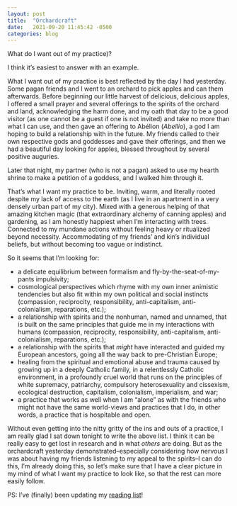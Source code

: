 ```yaml
---
layout: post
title:  "Orchardcraft"
date:   2021-09-20 11:45:42 -0500
categories: blog
---
```


What do I want out of my practice)?

I think it’s easiest to answer with an example. 

What I want out of my practice is best reflected by the day I had yesterday. Some pagan friends and I went to an orchard to pick apples and can them afterwards. Before beginning our little harvest of delicious, delicious apples, I offered a small prayer and several offerings to the spirits of the orchard and land, acknowledging the harm done, and my oath that day to be a good visitor (as one cannot be a guest if one is not invited) and take no more than what I can use, and then gave an offering to Abélion (_Abellio_), a god I am hoping to build a relationship with in the future. My friends called to their own respective gods and goddesses and gave their offerings, and then we had a beautiful day looking for apples, blessed throughout by several positive auguries.

Later that night, my partner (who is not a pagan) asked to use my hearth shrine to make a petition of a goddess, and I walked him through it.

That’s what I want my practice to be. Inviting, warm, and literally rooted despite my lack of access to the earth (as I live in an apartment in a very densely urban part of my city). Mixed with a generous helping of that amazing kitchen magic (that extraordinary alchemy of canning apples) and gardening, as I am honestly happiest when I’m interacting with trees. Connected to my mundane actions without feeling heavy or ritualized beyond necessity. Accommodating of my friends’ and kin’s individual beliefs, but without becoming too vague or indistinct.

So it seems that I’m looking for:

- a delicate equilibrium between formalism and fly-by-the-seat-of-my-pants impulsivity;
- cosmological perspectives which rhyme with my own inner animistic tendencies but also fit within my own political and social instincts (compassion, reciprocity, responsibility, anti-capitalism, anti-colonialism, reparations, etc.);
- a relationship with spirits and the nonhuman, named and unnamed, that is built on the same principles that guide me in my interactions with humans (compassion, reciprocity, responsibility, anti-capitalism, anti-colonialism, reparations, etc.);
- a relationship with the spirits that _might_ have interacted and guided my European ancestors, going all the way back to pre-Christian Europe;
- healing from the spiritual and emotional abuse and trauma caused by growing up in a deeply Catholic family, in a relentlessly Catholic environment, in a profoundly cruel world that runs on the principles of white supremacy, patriarchy, compulsory heterosexuality and cissexism, ecological destruction, capitalism, colonialism, imperialism, and war;
- a practice that works as well when I am “alone” as with the friends who might not have the same world-views and practices that I do, in other words, a practice that is hospitable and open.

Without even getting into the nitty gritty of the ins and outs of a practice, I am really glad I sat down tonight to write the above list. I think it can be really easy to get lost in research and in what _others_ are doing. But as the orchardcraft yesterday demonstrated–especially considering how nervous I was about having my friends listening to my appeal to the spirits–I can do this, I’m already doing this, so let’s make sure that I have a clear picture in my mind of what I want my practice to look like, so that the rest can more easily follow.

PS: I’ve (finally) been updating my [reading list](/bookhoard/)!